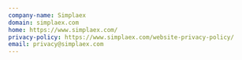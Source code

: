 ```yaml
---
company-name: Simplaex
domain: simplaex.com
home: https://www.simplaex.com/
privacy-policy: https://www.simplaex.com/website-privacy-policy/
email: privacy@simplaex.com
---
```





